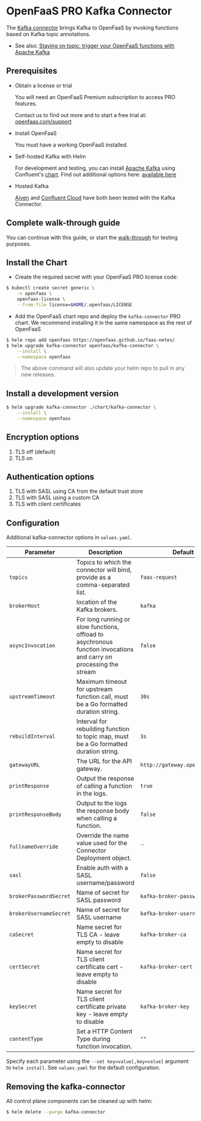# OpenFaaS PRO Kafka Connector

The [Kafka connector](https://docs.openfaas.com/openfaas-pro/introduction) brings Kafka to OpenFaaS by invoking functions based on Kafka topic annotations.

* See also: [Staying on topic: trigger your OpenFaaS functions with Apache Kafka](https://www.openfaas.com/blog/kafka-connector/)

## Prerequisites

- Obtain a license or trial

  You will need an OpenFaaS Premium subscription to access PRO features.

  Contact us to find out more and to start a free trial at: [openfaas.com/support](https://www.openfaas.com/support)

- Install OpenFaaS

  You must have a working OpenFaaS installed.

- Self-hosted Kafka with Helm

  For development and testing, you can install [Apache Kafka](https://kafka.apache.org/) using Confluent's [chart](https://github.com/confluentinc/cp-helm-charts). Find out additional options here: [available here](https://github.com/helm/charts/tree/master/incubator/kafka#installing-the-chart)

- Hosted Kafka

  [Aiven](https://aiven.io/) and [Confluent Cloud](https://confluent.cloud/) have both been tested with the Kafka Connector.

## Complete walk-through guide

  You can continue with this guide, or start the [walk-through](quickstart.md) for testing purposes.

## Install the Chart

- Create the required secret with your OpenFaaS PRO license code:

```bash
$ kubectl create secret generic \
    -n openfaas \
    openfaas-license \
    --from-file license=$HOME/.openfaas/LICENSE
```

- Add the OpenFaaS chart repo and deploy the `kafka-connector` PRO chart. We recommend installing it in the same namespace as the rest of OpenFaaS

```sh
$ helm repo add openfaas https://openfaas.github.io/faas-netes/
$ helm upgrade kafka-connector openfaas/kafka-connector \
    --install \
    --namespace openfaas
```

> The above command will also update your helm repo to pull in any new releases.

## Install a development version
```sh
$ helm upgrade kafka-connector ./chart/kafka-connector \
    --install \
    --namespace openfaas
```

## Encryption options

1) TLS off (default)
2) TLS on

## Authentication options

1) TLS with SASL using CA from the default trust store
3) TLS with SASL using a custom CA
4) TLS with client certificates

## Configuration

Additional kafka-connector options in `values.yaml`.

| Parameter                | Description                                                                            | Default                        |
| ------------------------ | -------------------------------------------------------------------------------------- | ------------------------------ |
| `topics`                 | Topics to which the connector will bind, provide as a comma-separated list.            | `faas-request`                 |
| `brokerHost`             | location of the Kafka brokers.                                                         | `kafka`                        |
| `asyncInvocation`        | For long running or slow functions, offload to asychronous function invocations and carry on processing the stream | `false`   |
| `upstreamTimeout`        | Maximum timeout for upstream function call, must be a Go formatted duration string.    | `30s`                          |
| `rebuildInterval`        | Interval for rebuilding function to topic map, must be a Go formatted duration string. | `3s`                           |
| `gatewayURL`             | The URL for the API gateway.                                                           | `http://gateway.openfaas:8080` |
| `printResponse`          | Output the response of calling a function in the logs.                                 | `true`                         |
| `printResponseBody`      | Output to the logs the response body when calling a function.                          | `false`                        |
| `fullnameOverride`       | Override the name value used for the Connector Deployment object.                      | ``                             |
| `sasl`                   | Enable auth with a SASL username/password                                              | `false`                        |
| `brokerPasswordSecret`   | Name of secret for SASL password                                                       | `kafka-broker-password`        |
| `brokerUsernameSecret`   | Name of secret for SASL username                                                       | `kafka-broker-username`        |
| `caSecret`               | Name secret for TLS CA - leave empty to disable                                        | `kafka-broker-ca`              |
| `certSecret`             | Name secret for TLS client certificate cert - leave empty to disable                   | `kafka-broker-cert`            |
| `keySecret`              | Name secret for TLS client certificate private key - leave empty to disable            | `kafka-broker-key`             |
| `contentType`            | Set a HTTP Content Type during function invocation.                                    | `""`                           |

Specify each parameter using the `--set key=value[,key=value]` argument to `helm install`. See `values.yaml` for the default configuration.

## Removing the kafka-connector

All control plane components can be cleaned up with helm:

```sh
$ helm delete --purge kafka-connector
```
